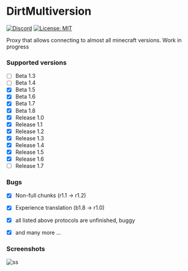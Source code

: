 # DirtMultiversion
[![Discord](https://img.shields.io/discord/684429844947271767.svg?label=Discord)](https://discord.gg/v6xsRdc)
[![License: MIT](https://img.shields.io/badge/license-MIT-red.svg)](LICENSE)

Proxy that allows connecting to almost all minecraft versions. Work in progress 

### Supported versions
- [ ] Beta 1.3
- [ ] Beta 1.4
- [X] Beta 1.5
- [X] Beta 1.6
- [X] Beta 1.7
- [X] Beta 1.8
- [X] Release 1.0
- [X] Release 1.1
- [X] Release 1.2
- [X] Release 1.3
- [X] Release 1.4
- [X] Release 1.5
- [X] Release 1.6
- [ ] Release 1.7

### Bugs
- [x] Non-full chunks (r1.1 -> r1.2)
- [x] Experience translation (b1.8 -> r1.0)
- [x] all listed above protocols are unfinished, buggy
- [x] and many more ...


### Screenshots
![ss](https://i.imgur.com/YbFP7G2.png)